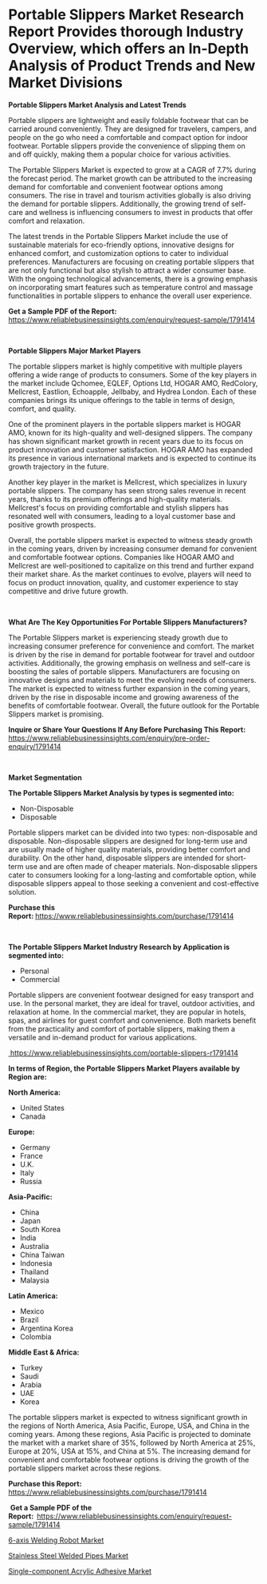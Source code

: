 <p><h1>Portable Slippers Market Research Report Provides thorough Industry Overview, which offers an In-Depth Analysis of Product Trends and New Market Divisions</h1></p><p><strong>Portable Slippers Market Analysis and Latest Trends</strong></p>
<p><p>Portable slippers are lightweight and easily foldable footwear that can be carried around conveniently. They are designed for travelers, campers, and people on the go who need a comfortable and compact option for indoor footwear. Portable slippers provide the convenience of slipping them on and off quickly, making them a popular choice for various activities.</p><p>The Portable Slippers Market is expected to grow at a CAGR of 7.7% during the forecast period. The market growth can be attributed to the increasing demand for comfortable and convenient footwear options among consumers. The rise in travel and tourism activities globally is also driving the demand for portable slippers. Additionally, the growing trend of self-care and wellness is influencing consumers to invest in products that offer comfort and relaxation.</p><p>The latest trends in the Portable Slippers Market include the use of sustainable materials for eco-friendly options, innovative designs for enhanced comfort, and customization options to cater to individual preferences. Manufacturers are focusing on creating portable slippers that are not only functional but also stylish to attract a wider consumer base. With the ongoing technological advancements, there is a growing emphasis on incorporating smart features such as temperature control and massage functionalities in portable slippers to enhance the overall user experience.</p></p>
<p><strong>Get a Sample PDF of the Report:&nbsp;</strong> <a href="https://www.reliablebusinessinsights.com/enquiry/request-sample/1791414">https://www.reliablebusinessinsights.com/enquiry/request-sample/1791414</a></p>
<p>&nbsp;</p>
<p><strong>Portable Slippers Major Market Players</strong></p>
<p><p>The portable slippers market is highly competitive with multiple players offering a wide range of products to consumers. Some of the key players in the market include Qchomee, EQLEF, Options Ltd, HOGAR AMO, RedColory, Mellcrest, Eastlion, Echoapple, Jellbaby, and Hydrea London. Each of these companies brings its unique offerings to the table in terms of design, comfort, and quality.</p><p>One of the prominent players in the portable slippers market is HOGAR AMO, known for its high-quality and well-designed slippers. The company has shown significant market growth in recent years due to its focus on product innovation and customer satisfaction. HOGAR AMO has expanded its presence in various international markets and is expected to continue its growth trajectory in the future.</p><p>Another key player in the market is Mellcrest, which specializes in luxury portable slippers. The company has seen strong sales revenue in recent years, thanks to its premium offerings and high-quality materials. Mellcrest's focus on providing comfortable and stylish slippers has resonated well with consumers, leading to a loyal customer base and positive growth prospects.</p><p>Overall, the portable slippers market is expected to witness steady growth in the coming years, driven by increasing consumer demand for convenient and comfortable footwear options. Companies like HOGAR AMO and Mellcrest are well-positioned to capitalize on this trend and further expand their market share. As the market continues to evolve, players will need to focus on product innovation, quality, and customer experience to stay competitive and drive future growth.</p></p>
<p>&nbsp;</p>
<p><strong>What Are The Key Opportunities For Portable Slippers Manufacturers?</strong></p>
<p><p>The Portable Slippers market is experiencing steady growth due to increasing consumer preference for convenience and comfort. The market is driven by the rise in demand for portable footwear for travel and outdoor activities. Additionally, the growing emphasis on wellness and self-care is boosting the sales of portable slippers. Manufacturers are focusing on innovative designs and materials to meet the evolving needs of consumers. The market is expected to witness further expansion in the coming years, driven by the rise in disposable income and growing awareness of the benefits of comfortable footwear. Overall, the future outlook for the Portable Slippers market is promising.</p></p>
<p><strong>Inquire or Share Your Questions If Any Before Purchasing This Report:</strong> <a href="https://www.reliablebusinessinsights.com/enquiry/pre-order-enquiry/1791414">https://www.reliablebusinessinsights.com/enquiry/pre-order-enquiry/1791414</a></p>
<p>&nbsp;</p>
<p><strong>Market Segmentation</strong></p>
<p><strong>The Portable Slippers Market Analysis by types is segmented into:</strong></p>
<p><ul><li>Non-Disposable</li><li>Disposable</li></ul></p>
<p><p>Portable slippers market can be divided into two types: non-disposable and disposable. Non-disposable slippers are designed for long-term use and are usually made of higher quality materials, providing better comfort and durability. On the other hand, disposable slippers are intended for short-term use and are often made of cheaper materials. Non-disposable slippers cater to consumers looking for a long-lasting and comfortable option, while disposable slippers appeal to those seeking a convenient and cost-effective solution.</p></p>
<p><strong>Purchase this Report:&nbsp;</strong><a href="https://www.reliablebusinessinsights.com/purchase/1791414">https://www.reliablebusinessinsights.com/purchase/1791414</a></p>
<p>&nbsp;</p>
<p><strong>The Portable Slippers Market Industry Research by Application is segmented into:</strong></p>
<p><ul><li>Personal</li><li>Commercial</li></ul></p>
<p><p>Portable slippers are convenient footwear designed for easy transport and use. In the personal market, they are ideal for travel, outdoor activities, and relaxation at home. In the commercial market, they are popular in hotels, spas, and airlines for guest comfort and convenience. Both markets benefit from the practicality and comfort of portable slippers, making them a versatile and in-demand product for various applications.</p></p>
<p><a href="https://www.reliablebusinessinsights.com/portable-slippers-r1791414">&nbsp;https://www.reliablebusinessinsights.com/portable-slippers-r1791414</a></p>
<p><strong>In terms of Region, the Portable Slippers Market Players available by Region are:</strong></p>
<p>
    <p> <strong> North America: </strong>
        <ul>
            <li>United States</li>
            <li>Canada</li>
        </ul>
        </p> 
    <p> <strong> Europe: </strong>
        <ul>
            <li>Germany</li>
            <li>France</li>
            <li>U.K.</li>
            <li>Italy</li>
            <li>Russia</li>
        </ul>
        </p> 
    <p> <strong> Asia-Pacific: </strong>
        <ul>
            <li>China</li>
            <li>Japan</li>
            <li>South Korea</li>
            <li>India</li>
            <li>Australia</li>
            <li>China Taiwan</li>
            <li>Indonesia</li>
            <li>Thailand</li>
            <li>Malaysia</li>
        </ul>
        </p> 
    <p> <strong> Latin America: </strong>
        <ul>
            <li>Mexico</li>
            <li>Brazil</li>
            <li>Argentina Korea</li>
            <li>Colombia</li>
        </ul>
        </p> 
    <p> <strong> Middle East & Africa: </strong>
        <ul>
            <li>Turkey</li>
            <li>Saudi</li>
            <li>Arabia</li>
            <li>UAE</li>
            <li>Korea</li>
        </ul>
    </p>
    </p>
<p><p>The portable slippers market is expected to witness significant growth in the regions of North America, Asia Pacific, Europe, USA, and China in the coming years. Among these regions, Asia Pacific is projected to dominate the market with a market share of 35%, followed by North America at 25%, Europe at 20%, USA at 15%, and China at 5%. The increasing demand for convenient and comfortable footwear options is driving the growth of the portable slippers market across these regions.</p></p>
<p><strong>Purchase this Report: </strong><a href="https://www.reliablebusinessinsights.com/purchase/1791414">https://www.reliablebusinessinsights.com/purchase/1791414</a></p>
<p>&nbsp;<strong>Get a Sample PDF of the Report:&nbsp;&nbsp;</strong><a href="https://www.reliablebusinessinsights.com/enquiry/request-sample/1791414">https://www.reliablebusinessinsights.com/enquiry/request-sample/1791414</a></p>
<p><strong></strong></p>
<p><p><a href="https://github.com/josephpullman6599/Market-Research-Report-List-1/blob/main/6-axis-welding-robot-market.md">6-axis Welding Robot Market</a></p><p><a href="https://medium.com/@stephaniewynterk14/stainless-steel-welded-pipes-market-growth-outlook-from-2024-to-2031-and-it-is-projecting-at-4-5-c026e7fb42b7">Stainless Steel Welded Pipes Market</a></p><p><a href="https://github.com/baileope6754/Market-Research-Report-List-1/blob/main/single-component-acrylic-adhesive-market.md">Single-component Acrylic Adhesive Market</a></p></p>